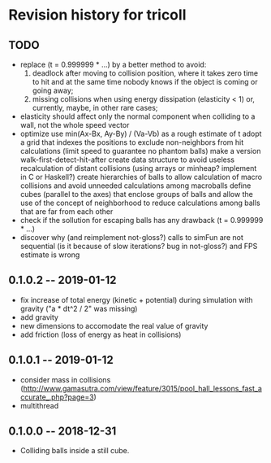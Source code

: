 # Revision history for tricoll

## TODO
* replace (t = 0.999999 * ...) by a better method to avoid:
    1) deadlock after moving to collision position, where it takes zero time to hit and at the same time nobody knows if the object is coming or going away;
    2) missing collisions when using energy dissipation (elasticity < 1) or, currently, maybe, in other rare cases; 
* elasticity should affect only the normal component when colliding to a wall, not the whole speed vector
* optimize
    use min(Ax-Bx, Ay-By) / (Va-Vb) as a rough estimate of t
    adopt a grid that indexes the positions to exclude non-neighbors from hit calculations (limit speed to guarantee no phantom balls)
    make a version walk-first-detect-hit-after
    create data structure to avoid useless recalculation of distant collisions (using arrays or minheap? implement in C or Haskell?)
    create hierarchies of balls to allow calculation of macro collisions and avoid unneeded calculations among macroballs
    define cubes (parallel to the axes) that enclose groups of balls and allow the use of the concept of neighborhood to reduce calculations among balls that are far from each other
* check if the sollution for escaping balls has any drawback (t = 0.999999 * ...)
* discover why (and reimplement not-gloss?) calls to simFun are not sequential (is it because of slow iterations? bug in not-gloss?) and FPS estimate is wrong

## 0.1.0.2  -- 2019-01-12
* fix increase of total energy (kinetic + potential) during simulation with gravity ("a * dt^2 / 2" was missing)
* add gravity
* new dimensions to accomodate the real value of gravity
* add friction (loss of energy as heat in collisions)

## 0.1.0.1  -- 2019-01-12
* consider mass in collisions (http://www.gamasutra.com/view/feature/3015/pool_hall_lessons_fast_accurate_.php?page=3)
* multithread

## 0.1.0.0  -- 2018-12-31
* Colliding balls inside a still cube.
